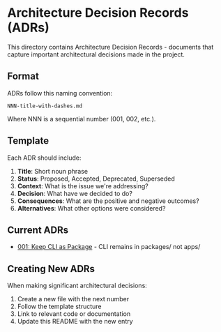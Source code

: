 # Architecture Decision Records (ADRs)

This directory contains Architecture Decision Records - documents that capture important architectural decisions made in the project.

## Format

ADRs follow this naming convention:

```
NNN-title-with-dashes.md
```

Where NNN is a sequential number (001, 002, etc.).

## Template

Each ADR should include:

1. **Title**: Short noun phrase
2. **Status**: Proposed, Accepted, Deprecated, Superseded
3. **Context**: What is the issue we're addressing?
4. **Decision**: What have we decided to do?
5. **Consequences**: What are the positive and negative outcomes?
6. **Alternatives**: What other options were considered?

## Current ADRs

- [001: Keep CLI as Package](001-keep-cli-as-package.md) - CLI remains in packages/ not apps/

## Creating New ADRs

When making significant architectural decisions:

1. Create a new file with the next number
2. Follow the template structure
3. Link to relevant code or documentation
4. Update this README with the new entry
